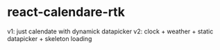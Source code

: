 # react-calendare-rtk
v1: just calendate with dynamick datapicker
v2: clock + weather + static datapicker + skeleton loading
